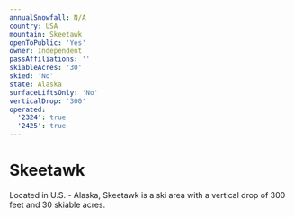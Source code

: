 ```yaml
---
annualSnowfall: N/A
country: USA
mountain: Skeetawk
openToPublic: 'Yes'
owner: Independent
passAffiliations: ''
skiableAcres: '30'
skied: 'No'
state: Alaska
surfaceLiftsOnly: 'No'
verticalDrop: '300'
operated:
  '2324': true
  '2425': true
---
```



# Skeetawk

Located in U.S. - Alaska, Skeetawk is a ski area with a vertical drop of 300 feet and 30 skiable acres.
